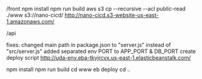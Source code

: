 
/front
npm install
npm run build
aws s3 cp --recursive --acl public-read ./www s3://nano-cicd/
http://nano-cicd.s3-website-us-east-1.amazonaws.com/

/api

fixes:
changed main path in package.json to "server.js" instead of "src/server.js"
added separated env PORT to APP_PORT & DB_PORT
create deploy script
http://uda-env.eba-tkyjrcvx.us-east-1.elasticbeanstalk.com/

npm install
npm run build
cd www
eb deploy
cd ..

